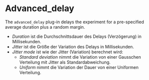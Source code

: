 # Advanced_delay

The `advanced_delay` plug-in delays the experiment for a pre-specified average duration plus a random margin.

- *Duration* ist die Durchschnittsdauer des Delays (Verzögerung) in Millisekunden.
- *Jitter* ist die Größe der Variation des Delays in Millisekunden.
- *Jitter mode* ist wie der Jitter (Variation) berechnet wird:
	- *Standard deviation* nimmt die Variation von einer Gausschen Verteilung mit Jitter als Standardabweichung.
	- *Uniform* nimmt die Variation der Dauer von einer Uniformen Verteilung.
